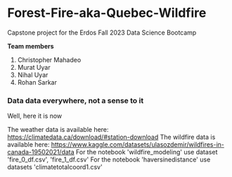 # Forest-Fire-aka-Quebec-Wildfire
Capstone project for the Erdos Fall 2023 Data Science Bootcamp 

**Team members**
1. Christopher Mahadeo
2. Murat Uyar
3. Nihal Uyar
4. Rohan Sarkar

### Data data everywhere, not a sense to it
Well, here it is now

The weather data is available here: https://climatedata.ca/download/#station-download
The wildfire data is available here: https://www.kaggle.com/datasets/ulasozdemir/wildfires-in-canada-19502021/data
For the notebook 'wildfire_modeling' use dataset 'fire_0_df.csv', 'fire_1_df.csv'
For the notebook 'haversinedistance' use datasets 'climatetotalcoord1.csv'

